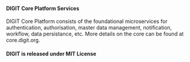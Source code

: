 #### DIGIT Core Platform Services

DIGIT Core Platform consists of the foundational microservices for authentication, authorisation, master data management, notification, workflow, data persistance, etc. More details on the core can be found at core.digit.org. 

#### DIGIT is released under MIT License



